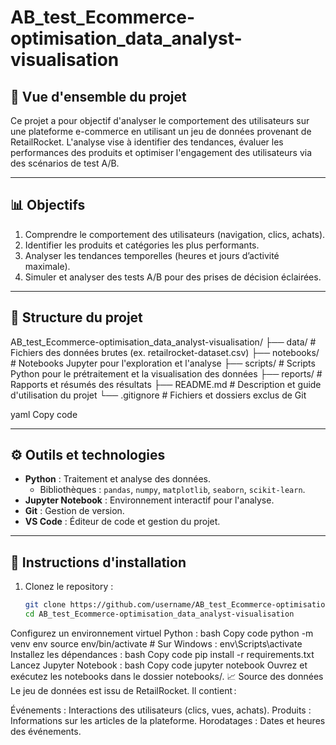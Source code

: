 # AB_test_Ecommerce-optimisation_data_analyst-visualisation

## 🛒 Vue d'ensemble du projet
Ce projet a pour objectif d'analyser le comportement des utilisateurs sur une plateforme e-commerce en utilisant un jeu de données provenant de RetailRocket. L'analyse vise à identifier des tendances, évaluer les performances des produits et optimiser l'engagement des utilisateurs via des scénarios de test A/B.

---

## 📊 Objectifs
1. Comprendre le comportement des utilisateurs (navigation, clics, achats).
2. Identifier les produits et catégories les plus performants.
3. Analyser les tendances temporelles (heures et jours d’activité maximale).
4. Simuler et analyser des tests A/B pour des prises de décision éclairées.

---

## 📁 Structure du projet
AB_test_Ecommerce-optimisation_data_analyst-visualisation/ ├── data/ # Fichiers des données brutes (ex. retailrocket-dataset.csv) ├── notebooks/ # Notebooks Jupyter pour l'exploration et l'analyse ├── scripts/ # Scripts Python pour le prétraitement et la visualisation des données ├── reports/ # Rapports et résumés des résultats ├── README.md # Description et guide d'utilisation du projet └── .gitignore # Fichiers et dossiers exclus de Git

yaml
Copy code

---

## ⚙️ Outils et technologies
- **Python** : Traitement et analyse des données.
  - Bibliothèques : `pandas`, `numpy`, `matplotlib`, `seaborn`, `scikit-learn`.
- **Jupyter Notebook** : Environnement interactif pour l'analyse.
- **Git** : Gestion de version.
- **VS Code** : Éditeur de code et gestion du projet.

---

## 🚀 Instructions d'installation
1. Clonez le repository :
   ```bash
   git clone https://github.com/username/AB_test_Ecommerce-optimisation_data_analyst-visualisation.git
   cd AB_test_Ecommerce-optimisation_data_analyst-visualisation
Configurez un environnement virtuel Python :
bash
Copy code
python -m venv env
source env/bin/activate  # Sur Windows : env\Scripts\activate
Installez les dépendances :
bash
Copy code
pip install -r requirements.txt
Lancez Jupyter Notebook :
bash
Copy code
jupyter notebook
Ouvrez et exécutez les notebooks dans le dossier notebooks/.
📈 Source des données
Le jeu de données est issu de RetailRocket. Il contient :

Événements : Interactions des utilisateurs (clics, vues, achats).
Produits : Informations sur les articles de la plateforme.
Horodatages : Dates et heures des événements.